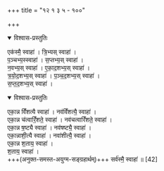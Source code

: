 +++
title = "१२ १ ३ ५ - १००"

+++

<details open><summary>विश्वास-प्रस्तुतिः</summary>

एक॑स्मै॒ स्वाहा॑ । त्रि॒भ्यस् स्वाहा॑ ।  
प॒ञ्चभ्य॒स्स्वाहा॑ । स॒प्तभ्य॒स् स्वाहा॑ ।  
न॒वभ्य॒स् स्वाहा॑ । ए॒का॒द॒शभ्य॒स् स्वाहा॑ ।  
त्र॒यो॒द॒शभ्य॒स् स्वाहा॑ । प॒ञ्च॒द॒शभ्य॒स् स्वाहा॑ ।  
स॒प्त॒द॒शभ्य॒स् स्वाहा॑ । 
</details>



<details open><summary>विश्वास-प्रस्तुतिः</summary>

एका॒न्न विँ॑शत्यै स्वाहा॑ । नव॑विँशत्यै॒ स्वाहा॑ ।  
एका॒न्न च॑त्वारिँ॒शते॒ स्वाहा॑ । नव॑चत्वारिँशते॒ स्वाहा॑ ।  
एका॒न्न ष॒ष्ट्यै स्वाहा॑ । नव॑षष्ट्यै॒ स्वाहा॑ ।  
एका॒न्नाशी॒त्यै स्वाहा॑ । नवा॑शीत्यै॒ स्वाहा॑ ।  
एका॒न्न श॒ताय॒ स्वाहा॑ ।  
श॒ताय॒ स्वाहा॑ ।  
+++(अनुक्त-समस्त-अयुग्म-सङ्ग्रहार्थम्)+++ सर्व॑स्मै॒ स्वाहा॑ ॥ [42]  
</details>



